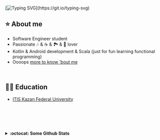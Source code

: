###  

[![Typing SVG](https://readme-typing-svg.herokuapp.com?color=%231AC1F7&size=22&vCenter=true&lines=Hi+there%2C+I'm+Tiapkina+Regina!;a+little+girl+with+big+dreams;never+stop+learning.....;never+stop+dreaming.....)](https://git.io/typing-svg) 

##  ⭐  About me
  - Software Engineer student
  - Passionate 🎶 & ☕ & 🏞️ & 🚶 lover
  - Kotlin & Android development & Scala (just for fun learning functional programming)
  - Oooops <a href="https://www.youtube.com/watch?v=dQw4w9WgXcQ" target="_blank">more to know 'bout me</a>
  
<br>

##  👩‍🎓  Education
   - <a href="https://kpfu.ru/itis/" target="_blank">ITIS Kazan Federal University</a>
<br>

<br><br>
<details>
  <summary>
    <b> :octocat: Some Github Stats </b>
  </summary>
  <br>
  
![.](https://komarev.com/ghpvc/?username=renett-t&color=CDB4DB&style=flat&label=VISITOR+COUNT)

[![Anurag's GitHub stats](https://github-readme-stats.vercel.app/api?username=renett-t&count_private=true&show_icons=true&theme=tokyonight)](https://github.com/anuraghazra/github-readme-stats)

[![Top Langs](https://github-readme-stats.vercel.app/api/top-langs/?username=renett-t&layout=compact&count_private=true&show_icons=true&theme=tokyonight)](https://github.com/anuraghazra/github-readme-stats)

</details>


